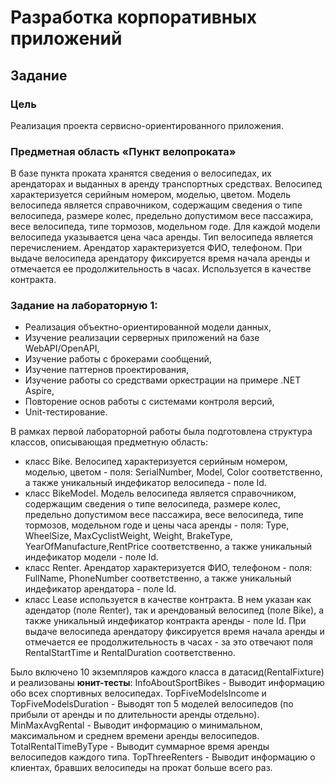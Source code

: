 # Разработка корпоративных приложений

## Задание
### Цель
Реализация проекта сервисно-ориентированного приложения.
### Предметная область «Пункт велопроката»
В базе пункта проката хранятся сведения о велосипедах, их арендаторах и выданных в аренду транспортных средствах.
Велосипед характеризуется серийным номером, моделью, цветом. 
Модель велосипеда является справочником, содержащим сведения о типе велосипеда, размере колес, предельно допустимом весе пассажира, весе велосипеда, типе тормозов, модельном годе. Для каждой модели велосипеда указывается цена часа аренды.
Тип велосипеда является перечислением.
Арендатор характеризуется ФИО, телефоном. 
При выдаче велосипеда арендатору фиксируется время начала аренды и отмечается ее продолжительность в часах.
Используется в качестве контракта.
### Задание на лабораторную 1:
* Реализация объектно-ориентированной модели данных,
* Изучение реализации серверных приложений на базе WebAPI/OpenAPI,
* Изучение работы с брокерами сообщений,
* Изучение паттернов проектирования,
* Изучение работы со средствами оркестрации на примере .NET Aspire,
* Повторение основ работы с системами контроля версий,
* Unit-тестирование.

В рамках первой лабораторной работы была подготовлена структура классов, описывающая предметную область:
* класс Bike. Велосипед характеризуется серийным номером, моделью, цветом - поля: SerialNumber, Model, Color соответственно, а также уникальный индефикатор велосипеда - поле Id.
* класс BikeModel. Модель велосипеда является справочником, содержащим сведения о типе велосипеда, размере колес, предельно допустимом весе пассажира, весе велосипеда, типе тормозов, модельном годе и цены часа аренды - поля: Type, WheelSize, MaxСyclistWeight, Weight, BrakeType, YearOfManufacture,RentPrice соответственно, а также уникальный индефикатор модели - поле Id.
* класс Renter. Арендатор характеризуется ФИО, телефоном - поля: FullName, PhoneNumber соответственно, а также уникальный индефикатор арендатора - поле Id.
* класс Lease используется в качестве контракта. 
В нем указан как адендатор (поле Renter), так и арендованый велосипед (поле Bike), а также уникальный индефикатор контракта аренды - поле Id. При выдаче велосипеда арендатору фиксируется время начала аренды и отмечается ее продолжительность в часах - за это отвечают поля RentalStartTime и RentalDuration соответственно.

Было включено 10 экземпляров каждого класса в датасид(RentalFixture) и реализованы **юнит-тесты**: 
InfoAboutSportBikes - Выводит информацию обо всех спортивных велосипедах.
TopFiveModelsIncome и TopFiveModelsDuration - Выводят топ 5 моделей велосипедов (по прибыли от аренды и по длительности аренды отдельно).
MinMaxAvgRental - Выводит информацию о минимальном, максимальном и среднем времени аренды велосипедов.
TotalRentalTimeByType - Выводит суммарное время аренды велосипедов каждого типа.
TopThreeRenters - Выводит информацию о клиентах, бравших велосипеды на прокат больше всего раз.



